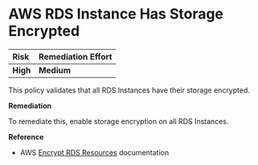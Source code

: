 # AWS RDS Instance Has Storage Encrypted

| Risk     | Remediation Effort |
| :------- | :----------------- |
| **High** | **Medium**         |

This policy validates that all RDS Instances have their storage encrypted.

**Remediation**

To remediate this, enable storage encryption on all RDS Instances.

**Reference**

- AWS [Encrypt RDS Resources](https://docs.aws.amazon.com/AmazonRDS/latest/UserGuide/Overview.Encryption.html) documentation
